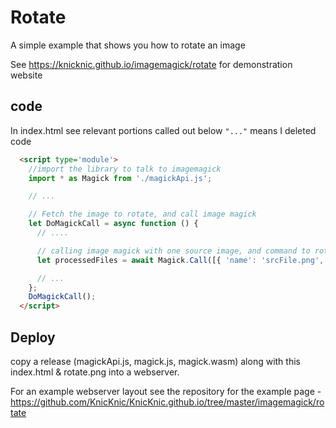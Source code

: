 # Rotate
A simple example that shows you how to rotate an image

See https://knicknic.github.io/imagemagick/rotate for demonstration website

## code
In index.html see relevant portions called out below `"..."` means I deleted code
```html
  <script type='module'>
    //import the library to talk to imagemagick
    import * as Magick from './magickApi.js';

    // ...

    // Fetch the image to rotate, and call image magick
    let DoMagickCall = async function () {
      // ....

      // calling image magick with one source image, and command to rotate & resize image
      let processedFiles = await Magick.Call([{ 'name': 'srcFile.png', 'content': sourceBytes }], ["convert", "srcFile.png", "-rotate", "90", "-resize", "200%", "out.png"]);

      // ...
    };
    DoMagickCall();
  </script>
``` 

## Deploy
copy a release (magickApi.js, magick.js, magick.wasm) along with this index.html & rotate.png into a webserver.

For an example webserver layout see the repository for the example page - https://github.com/KnicKnic/KnicKnic.github.io/tree/master/imagemagick/rotate
